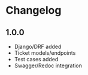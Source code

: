 # Changelog

## 1.0.0

- Django/DRF added
- Ticket models/endpoints
- Test cases added
- Swagger/Redoc integration